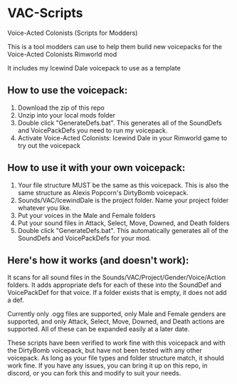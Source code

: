 # VAC-Scripts
Voice-Acted Colonists (Scripts for Modders)

This is a tool modders can use to help them build new voicepacks for the Voice-Acted Colonists Rimworld mod

It includes my Icewind Dale voicepack to use as a template

How to use the voicepack:
-
1. Download the zip of this repo
2. Unzip into your local mods folder
3. Double click "GenerateDefs.bat". This generates all of the SoundDefs and VoicePackDefs you need to run my voicepack.
4. Activate Voice-Acted Colonists: Icewind Dale in your Rimworld game to try out the voicepack

How to use it with your own voicepack:
-
1. Your file structure MUST be the same as this voicepack. This is also the same structure as Alexis Popcorn's DirtyBomb voicepack.
2. Sounds/VAC/IcewindDale is the project folder. Name your project folder whatever you like.
3. Put your voices in the Male and Female folders
4. Put your sound files in Attack, Select, Move, Downed, and Death folders
5. Double click "GenerateDefs.bat". This automatically generates all of the SoundDefs and VoicePackDefs for your mod.

Here's how it works (and doesn't work):
-
It scans for all sound files in the Sounds/VAC/Project/Gender/Voice/Action folders. It adds appropriate defs for each of these into the SoundDef and VoicePackDef for that voice. If a folder exists that is empty, it does not add a def.

Currently only .ogg files are supported, only Male and Female genders are supported, and only Attack, Select, Move, Downed, and Death actions are supported. All of these can be expanded easily at a later date.

These scripts have been verified to work fine with this voicepack and with the DirtyBomb voicepack, but have not been tested with any other voicepack. As long as your file types and folder structure match, it should work fine. If you have any issues, you can bring it up on this repo, in discord, or you can fork this and modify to suit your needs.
